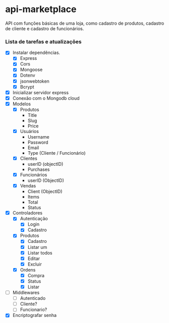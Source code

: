 # api-marketplace

API com funções básicas de uma loja, como cadastro de produtos, cadastro de cliente e cadastro de funcionários.

### Lista de tarefas e atualizações

- [x] Instalar dependências.
  - [x] Express
  - [x] Cors
  - [x] Mongoose
  - [x] Dotenv
  - [x] jsonwebtoken
  - [x] Bcrypt
- [x] Inicializar servidor express
- [x] Conexão com o Mongodb cloud
- [x] Modelos
  - [x] Produtos
    - Title
    - Slug
    - Price
  - [x] Usuários
    - Username
    - Password
    - Email
    - Type (Cliente / Funcionário)
  - [x] Clientes
    - userID (objectID)
    - Purchases
  - [x] Funcionários
    - userID (ObjectID)
  - [x] Vendas
    - Client (ObjectID)
    - Items
    - Total
    - Status
- [x] Controladores
  - [x] Autenticação
    - [x] Login
    - [x] Cadastro
  - [x] Produtos
    - [x] Cadastro
    - [x] Listar um
    - [x] Listar todos
    - [x] Editar
    - [x] Excluir
  - [x] Ordens
    - [x] Compra
    - [x] Status
    - [x] Listar
- [ ] Middlewares
  - [ ] Autenticado
  - [ ] Cliente?
  - [ ] Funcionario?
- [x] Encriptografar senha
